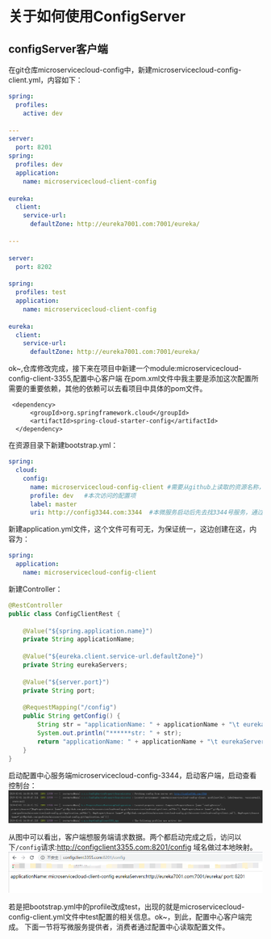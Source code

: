 # 关于如何使用ConfigServer
## configServer客户端

在git仓库microservicecloud-config中，新建microservicecloud-config-client.yml，内容如下：
```yaml
spring:
  profiles:
    active: dev

---
server:
  port: 8201
spring:
  profiles: dev
  application:
    name: microservicecloud-client-config

eureka:
  client:
    service-url:
      defaultZone: http://eureka7001.com:7001/eureka/

---

server:
  port: 8202

spring:
  profiles: test
  application:
    name: microservicecloud-client-config

eureka:
  client:
    service-url:
      defaultZone: http://eureka7001.com:7001/eureka/
```
ok~,仓库修改完成，接下来在项目中新建一个module:microservicecloud-config-client-3355,配置中心客户端
在pom.xml文件中我主要是添加这次配置所需要的重要依赖，其他的依赖可以去看项目中具体的pom文件。
> 
     <dependency>
          <groupId>org.springframework.cloud</groupId>
          <artifactId>spring-cloud-starter-config</artifactId>
      </dependency>

  
  在资源目录下新建bootstrap.yml：
  ```yaml
  spring:
    cloud:
      config:
        name: microservicecloud-config-client #需要从github上读取的资源名称，注意没有yml后缀名
        profile: dev   #本次访问的配置项
        label: master
        uri: http://config3344.com:3344  #本微服务启动后先去找3344号服务，通过SpringCloudConfig获取GitHub的服务地址 这个config3344.com是做过域名映射的
  ```
  新建application.yml文件，这个文件可有可无，为保证统一，这边创建在这，内容为：
  ```yaml
  spring:
    application:
      name: microservicecloud-config-client
  ```
  新建Controller：
  ```java
  @RestController
  public class ConfigClientRest {

      @Value("${spring.application.name}")
      private String applicationName;

      @Value("${eureka.client.service-url.defaultZone}")
      private String eurekaServers;

      @Value("${server.port}")
      private String port;

      @RequestMapping("/config")
      public String getConfig() {
          String str = "applicationName: " + applicationName + "\t eurekaServers:" + eurekaServers + "\t port: " + port;
          System.out.println("******str: " + str);
          return "applicationName: " + applicationName + "\t eurekaServers:" + eurekaServers + "\t port: " + port;
      }
  }
  ```
  启动配置中心服务端microservicecloud-config-3344，启动客户端，启动查看控制台：
  ![结果图](https://github.com/guofeiwu/microservicecloud/blob/master/img/2.png)
  
  从图中可以看出，客户端想服务端请求数据。两个都启动完成之后，访问以下`/config`请求:http://configclient3355.com:8201/config 域名做过本地映射。
    ![结果图](https://github.com/guofeiwu/microservicecloud/blob/master/img/3.png)
    
   若是把bootstrap.yml中的profile改成test，出现的就是microservicecloud-config-client.yml文件中test配置的相关信息。ok~，到此，配置中心客户端完成。
   下面一节将写微服务提供者，消费者通过配置中心读取配置文件。
  
  
